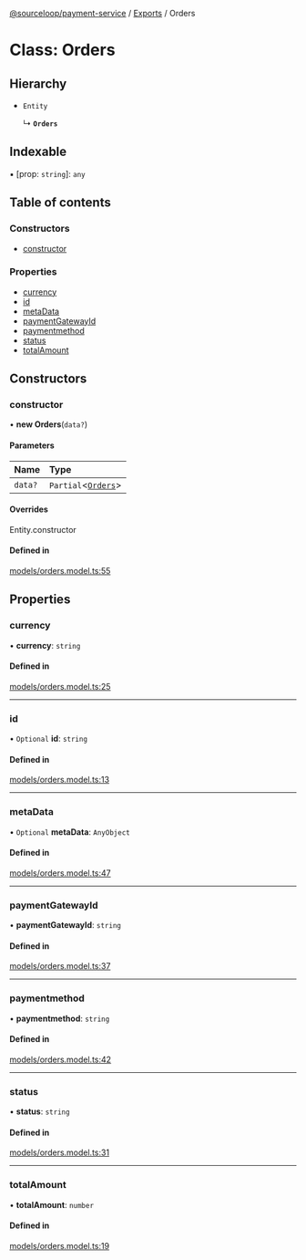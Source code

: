 [@sourceloop/payment-service](../README.md) / [Exports](../modules.md) / Orders

# Class: Orders

## Hierarchy

- `Entity`

  ↳ **`Orders`**

## Indexable

▪ [prop: `string`]: `any`

## Table of contents

### Constructors

- [constructor](Orders.md#constructor)

### Properties

- [currency](Orders.md#currency)
- [id](Orders.md#id)
- [metaData](Orders.md#metadata)
- [paymentGatewayId](Orders.md#paymentgatewayid)
- [paymentmethod](Orders.md#paymentmethod)
- [status](Orders.md#status)
- [totalAmount](Orders.md#totalamount)

## Constructors

### constructor

• **new Orders**(`data?`)

#### Parameters

| Name | Type |
| :------ | :------ |
| `data?` | `Partial`<[`Orders`](Orders.md)\> |

#### Overrides

Entity.constructor

#### Defined in

[models/orders.model.ts:55](https://github.com/sourcefuse/loopback4-microservice-catalog/blob/bc2553587/services/payment-service/src/models/orders.model.ts#L55)

## Properties

### currency

• **currency**: `string`

#### Defined in

[models/orders.model.ts:25](https://github.com/sourcefuse/loopback4-microservice-catalog/blob/bc2553587/services/payment-service/src/models/orders.model.ts#L25)

___

### id

• `Optional` **id**: `string`

#### Defined in

[models/orders.model.ts:13](https://github.com/sourcefuse/loopback4-microservice-catalog/blob/bc2553587/services/payment-service/src/models/orders.model.ts#L13)

___

### metaData

• `Optional` **metaData**: `AnyObject`

#### Defined in

[models/orders.model.ts:47](https://github.com/sourcefuse/loopback4-microservice-catalog/blob/bc2553587/services/payment-service/src/models/orders.model.ts#L47)

___

### paymentGatewayId

• **paymentGatewayId**: `string`

#### Defined in

[models/orders.model.ts:37](https://github.com/sourcefuse/loopback4-microservice-catalog/blob/bc2553587/services/payment-service/src/models/orders.model.ts#L37)

___

### paymentmethod

• **paymentmethod**: `string`

#### Defined in

[models/orders.model.ts:42](https://github.com/sourcefuse/loopback4-microservice-catalog/blob/bc2553587/services/payment-service/src/models/orders.model.ts#L42)

___

### status

• **status**: `string`

#### Defined in

[models/orders.model.ts:31](https://github.com/sourcefuse/loopback4-microservice-catalog/blob/bc2553587/services/payment-service/src/models/orders.model.ts#L31)

___

### totalAmount

• **totalAmount**: `number`

#### Defined in

[models/orders.model.ts:19](https://github.com/sourcefuse/loopback4-microservice-catalog/blob/bc2553587/services/payment-service/src/models/orders.model.ts#L19)
